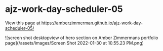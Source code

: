 # ajz-work-day-scheduler-05

View this page at https://amberzimmerman.github.io/ajz-work-day-scheduler-05/

![screen shot desktopview of hero section on Amber Zimmermans portfolio page](/assets/images/Screen Shot 2022-01-30 at 10.55.23 PM.png)